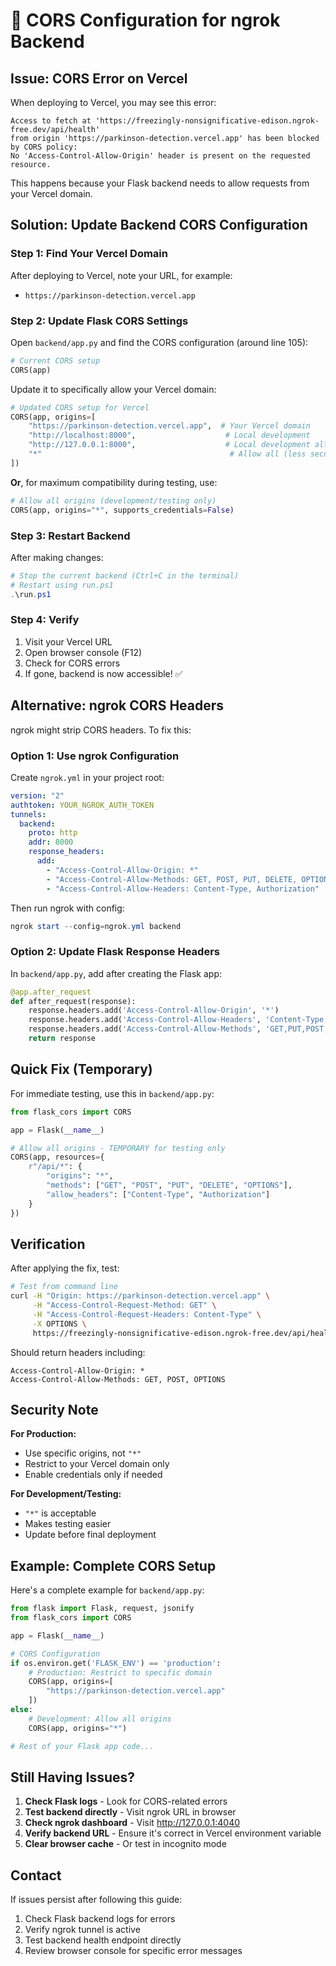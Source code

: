 # 🔧 CORS Configuration for ngrok Backend

## Issue: CORS Error on Vercel

When deploying to Vercel, you may see this error:
```
Access to fetch at 'https://freezingly-nonsignificative-edison.ngrok-free.dev/api/health' 
from origin 'https://parkinson-detection.vercel.app' has been blocked by CORS policy: 
No 'Access-Control-Allow-Origin' header is present on the requested resource.
```

This happens because your Flask backend needs to allow requests from your Vercel domain.

## Solution: Update Backend CORS Configuration

### Step 1: Find Your Vercel Domain

After deploying to Vercel, note your URL, for example:
- `https://parkinson-detection.vercel.app`

### Step 2: Update Flask CORS Settings

Open `backend/app.py` and find the CORS configuration (around line 105):

```python
# Current CORS setup
CORS(app)
```

Update it to specifically allow your Vercel domain:

```python
# Updated CORS setup for Vercel
CORS(app, origins=[
    "https://parkinson-detection.vercel.app",  # Your Vercel domain
    "http://localhost:8000",                    # Local development
    "http://127.0.0.1:8000",                    # Local development alternative
    "*"                                          # Allow all (less secure, but works for testing)
])
```

**Or**, for maximum compatibility during testing, use:

```python
# Allow all origins (development/testing only)
CORS(app, origins="*", supports_credentials=False)
```

### Step 3: Restart Backend

After making changes:

```powershell
# Stop the current backend (Ctrl+C in the terminal)
# Restart using run.ps1
.\run.ps1
```

### Step 4: Verify

1. Visit your Vercel URL
2. Open browser console (F12)
3. Check for CORS errors
4. If gone, backend is now accessible! ✅

## Alternative: ngrok CORS Headers

ngrok might strip CORS headers. To fix this:

### Option 1: Use ngrok Configuration

Create `ngrok.yml` in your project root:

```yaml
version: "2"
authtoken: YOUR_NGROK_AUTH_TOKEN
tunnels:
  backend:
    proto: http
    addr: 8000
    response_headers:
      add:
        - "Access-Control-Allow-Origin: *"
        - "Access-Control-Allow-Methods: GET, POST, PUT, DELETE, OPTIONS"
        - "Access-Control-Allow-Headers: Content-Type, Authorization"
```

Then run ngrok with config:
```powershell
ngrok start --config=ngrok.yml backend
```

### Option 2: Update Flask Response Headers

In `backend/app.py`, add after creating the Flask app:

```python
@app.after_request
def after_request(response):
    response.headers.add('Access-Control-Allow-Origin', '*')
    response.headers.add('Access-Control-Allow-Headers', 'Content-Type,Authorization')
    response.headers.add('Access-Control-Allow-Methods', 'GET,PUT,POST,DELETE,OPTIONS')
    return response
```

## Quick Fix (Temporary)

For immediate testing, use this in `backend/app.py`:

```python
from flask_cors import CORS

app = Flask(__name__)

# Allow all origins - TEMPORARY for testing only
CORS(app, resources={
    r"/api/*": {
        "origins": "*",
        "methods": ["GET", "POST", "PUT", "DELETE", "OPTIONS"],
        "allow_headers": ["Content-Type", "Authorization"]
    }
})
```

## Verification

After applying the fix, test:

```bash
# Test from command line
curl -H "Origin: https://parkinson-detection.vercel.app" \
     -H "Access-Control-Request-Method: GET" \
     -H "Access-Control-Request-Headers: Content-Type" \
     -X OPTIONS \
     https://freezingly-nonsignificative-edison.ngrok-free.dev/api/health
```

Should return headers including:
```
Access-Control-Allow-Origin: *
Access-Control-Allow-Methods: GET, POST, OPTIONS
```

## Security Note

**For Production:**
- Use specific origins, not `"*"`
- Restrict to your Vercel domain only
- Enable credentials only if needed

**For Development/Testing:**
- `"*"` is acceptable
- Makes testing easier
- Update before final deployment

## Example: Complete CORS Setup

Here's a complete example for `backend/app.py`:

```python
from flask import Flask, request, jsonify
from flask_cors import CORS

app = Flask(__name__)

# CORS Configuration
if os.environ.get('FLASK_ENV') == 'production':
    # Production: Restrict to specific domain
    CORS(app, origins=[
        "https://parkinson-detection.vercel.app"
    ])
else:
    # Development: Allow all origins
    CORS(app, origins="*")

# Rest of your Flask app code...
```

## Still Having Issues?

1. **Check Flask logs** - Look for CORS-related errors
2. **Test backend directly** - Visit ngrok URL in browser
3. **Check ngrok dashboard** - Visit http://127.0.0.1:4040
4. **Verify backend URL** - Ensure it's correct in Vercel environment variable
5. **Clear browser cache** - Or test in incognito mode

## Contact

If issues persist after following this guide:
1. Check Flask backend logs for errors
2. Verify ngrok tunnel is active
3. Test backend health endpoint directly
4. Review browser console for specific error messages
